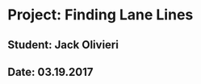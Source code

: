 
Project: Finding Lane Lines
===========================
Student: Jack Olivieri
----------------------
Date: 03.19.2017
----------------
